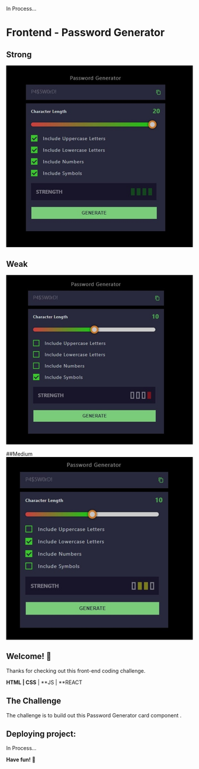 In Process...

# Frontend - Password Generator

## Strong 
![Strong](./images/1.jpg)

## Weak
![Weak](./images/2.jpg)

##Medium
![Medium](./images/3.jpg)

## Welcome! 👋

Thanks for checking out this front-end coding challenge.


**HTML | CSS** | **JS | **REACT

## The Challenge

The challenge is to build out this Password Generator card component .


## Deploying project:
In Process...

**Have fun!** 🚀

